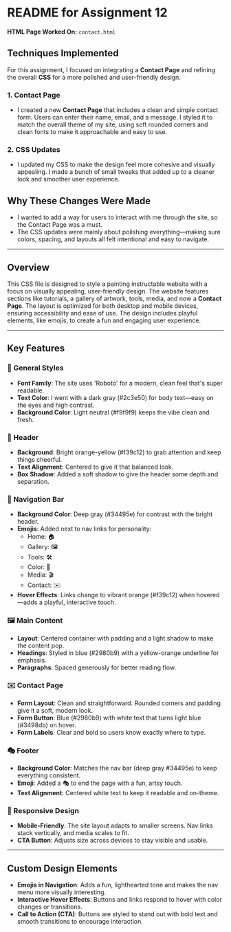 # README for Assignment 12

**HTML Page Worked On:** `contact.html`

## Techniques Implemented

For this assignment, I focused on integrating a **Contact Page** and refining the overall **CSS** for a more polished and user-friendly design.

### 1. **Contact Page**
- I created a new **Contact Page** that includes a clean and simple contact form. Users can enter their name, email, and a message. I styled it to match the overall theme of my site, using soft rounded corners and clean fonts to make it approachable and easy to use.

### 2. **CSS Updates**
- I updated my CSS to make the design feel more cohesive and visually appealing. I made a bunch of small tweaks that added up to a cleaner look and smoother user experience.

## Why These Changes Were Made
- I wanted to add a way for users to interact with me through the site, so the Contact Page was a must.
- The CSS updates were mainly about polishing everything—making sure colors, spacing, and layouts all felt intentional and easy to navigate.

---

## Overview

This CSS file is designed to style a painting instructable website with a focus on visually appealing, user-friendly design. The website features sections like tutorials, a gallery of artwork, tools, media, and now a **Contact Page**. The layout is optimized for both desktop and mobile devices, ensuring accessibility and ease of use. The design includes playful elements, like emojis, to create a fun and engaging user experience.

---

## Key Features

### 🎨 General Styles
- **Font Family**: The site uses 'Roboto' for a modern, clean feel that's super readable.
- **Text Color**: I went with a dark gray (#2c3e50) for body text—easy on the eyes and high contrast.
- **Background Color**: Light neutral (#f9f9f9) keeps the vibe clean and fresh.

### 🧡 Header
- **Background**: Bright orange-yellow (#f39c12) to grab attention and keep things cheerful.
- **Text Alignment**: Centered to give it that balanced look.
- **Box Shadow**: Added a soft shadow to give the header some depth and separation.

### 🧭 Navigation Bar
- **Background Color**: Deep gray (#34495e) for contrast with the bright header.
- **Emojis**: Added next to nav links for personality:
  - Home: 🏠  
  - Gallery: 🖼️  
  - Tools: 🛠️  
  - Color: 🎨  
  - Media: 🎬  
  - Contact: ✉️  
- **Hover Effects**: Links change to vibrant orange (#f39c12) when hovered—adds a playful, interactive touch.

### 🖼️ Main Content
- **Layout**: Centered container with padding and a light shadow to make the content pop.
- **Headings**: Styled in blue (#2980b9) with a yellow-orange underline for emphasis.
- **Paragraphs**: Spaced generously for better reading flow.

### ✉️ Contact Page
- **Form Layout**: Clean and straightforward. Rounded corners and padding give it a soft, modern look.
- **Form Button**: Blue (#2980b9) with white text that turns light blue (#3498db) on hover.
- **Form Labels**: Clear and bold so users know exactly where to type.

### 🎭 Footer
- **Background Color**: Matches the nav bar (deep gray #34495e) to keep everything consistent.
- **Emoji**: Added a 🎭 to end the page with a fun, artsy touch.
- **Text Alignment**: Centered white text to keep it readable and on-theme.

### 📱 Responsive Design
- **Mobile-Friendly**: The site layout adapts to smaller screens. Nav links stack vertically, and media scales to fit.
- **CTA Button**: Adjusts size across devices to stay visible and usable.

---

## Custom Design Elements
- **Emojis in Navigation**: Adds a fun, lighthearted tone and makes the nav menu more visually interesting.
- **Interactive Hover Effects**: Buttons and links respond to hover with color changes or transitions.
- **Call to Action (CTA)**: Buttons are styled to stand out with bold text and smooth transitions to encourage interaction.
